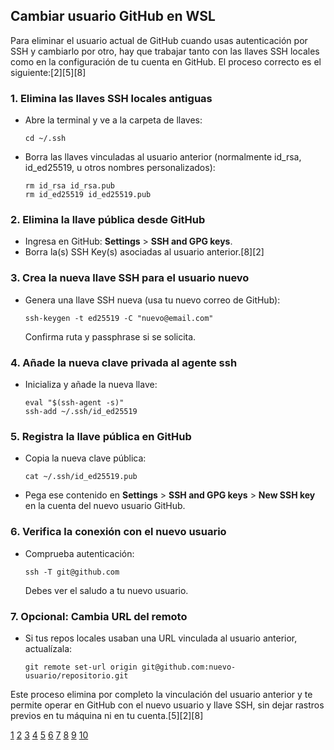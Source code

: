## Cambiar usuario GitHub en WSL

Para eliminar el usuario actual de GitHub cuando usas autenticación por SSH y cambiarlo por otro, hay que trabajar tanto con las llaves SSH locales como en la configuración de tu cuenta en GitHub. El proceso correcto es el siguiente:[2][5][8]

### 1. Elimina las llaves SSH locales antiguas

- Abre la terminal y ve a la carpeta de llaves:
  ```
  cd ~/.ssh
  ```
- Borra las llaves vinculadas al usuario anterior (normalmente id_rsa, id_ed25519, u otros nombres personalizados):
  ```
  rm id_rsa id_rsa.pub
  rm id_ed25519 id_ed25519.pub
  ```

### 2. Elimina la llave pública desde GitHub

- Ingresa en GitHub: **Settings** > **SSH and GPG keys**.
- Borra la(s) SSH Key(s) asociadas al usuario anterior.[8][2]

### 3. Crea la nueva llave SSH para el usuario nuevo

- Genera una llave SSH nueva (usa tu nuevo correo de GitHub):
  ```
  ssh-keygen -t ed25519 -C "nuevo@email.com"
  ```
  Confirma ruta y passphrase si se solicita.

### 4. Añade la nueva clave privada al agente ssh

- Inicializa y añade la nueva llave:
  ```
  eval "$(ssh-agent -s)"
  ssh-add ~/.ssh/id_ed25519
  ```

### 5. Registra la llave pública en GitHub

- Copia la nueva clave pública:
  ```
  cat ~/.ssh/id_ed25519.pub
  ```
- Pega ese contenido en **Settings** > **SSH and GPG keys** > **New SSH key** en la cuenta del nuevo usuario GitHub.

### 6. Verifica la conexión con el nuevo usuario

- Comprueba autenticación:
  ```
  ssh -T git@github.com
  ```
  Debes ver el saludo a tu nuevo usuario.

### 7. Opcional: Cambia URL del remoto

- Si tus repos locales usaban una URL vinculada al usuario anterior, actualízala:
  ```
  git remote set-url origin git@github.com:nuevo-usuario/repositorio.git
  ```

Este proceso elimina por completo la vinculación del usuario anterior y te permite operar en GitHub con el nuevo usuario y llave SSH, sin dejar rastros previos en tu máquina ni en tu cuenta.[5][2][8]

[1](https://docs.github.com/es/enterprise-server@3.15/admin/managing-accounts-and-repositories/managing-users-in-your-enterprise/deleting-users-from-your-instance)
[2](https://docs.github.com/es/authentication/keeping-your-account-and-data-secure/reviewing-your-ssh-keys)
[3](https://ugeek.github.io/blog/post/2023-05-06-ssh-eliminar-la-clave-del-host-en-un-servidor-remoto.html)
[4](https://es.stackoverflow.com/questions/468160/git-github-el-commit-por-ssh-aparece-hecho-por-otra-cuenta)
[5](https://www.reddit.com/r/git/comments/1am37dg/need_to_remove_remnants_of_all_old_github/)
[6](https://www.ionos.es/digitalguide/paginas-web/desarrollo-web/ssh-key-con-github/)
[7](https://docs.github.com/es/authentication/connecting-to-github-with-ssh/managing-deploy-keys)
[8](https://platzi.com/discusiones/1557-git-github/115507-alguien-sabe-como-eliminar-las-llaves-ssh-es-que-siempre-despues-de-una-clase-me-gusta-practicar-los-comandos-pero-esta-vez-no-se-como/)
[9](https://www.youtube.com/watch?v=mb4rCPa5KVc)
[10](https://www.reddit.com/r/git/comments/xykwrm/noob_question_how_do_i_stop_git_push_from_asking/)